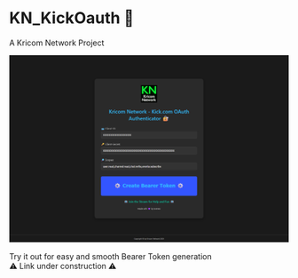 # KN_KickOauth 🔐
A Kricom Network Project

![KN_KickOauth - Preview](https://github.com/Eveneo/KN_KickOauth/blob/main/KN_KN_KickOauth_Preview_beta_v.0.0.0.png)

Try it out for easy and smooth Bearer Token generation<br />
⚠️ Link under construction ⚠️
